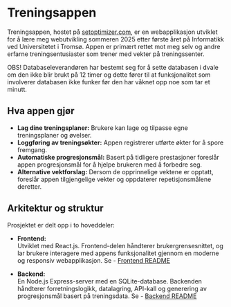 # Treningsappen

Treningsappen, hostet på [setoptimizer.com](https://setoptimizer.com), er en webapplikasjon utviklet for å lære meg webutvikling sommeren 2025 etter første året på Informatikk ved Universitetet i Tromsø. Appen er primært rettet mot meg selv og andre erfarne treningsentusiaster som trener med vekter på treningssenter. 

OBS! Databaseleverandøren har bestemt seg for å sette databasen i dvale om den ikke blir brukt på 12 timer og dette fører til at funksjonalitet som involverer databasen ikke funker før den har våknet opp noe som tar et minutt.

## Hva appen gjør

- **Lag dine treningsplaner:** Brukere kan lage og tilpasse egne treningsplaner og øvelser.
- **Loggføring av treningsøkter:** Appen registrerer utførte økter for å spore fremgang.
- **Automatiske progresjonsmål:** Basert på tidligere prestasjoner foreslår appen progresjonsmål for å hjelpe brukeren med å forbedre seg.
- **Alternative vektforslag:** Dersom de opprinnelige vektene er opptatt, foreslår appen tilgjengelige vekter og oppdaterer repetisjonsmålene deretter.

## Arkitektur og struktur

Prosjektet er delt opp i to hoveddeler:

- **Frontend:**  
  Utviklet med React.js. Frontend-delen håndterer brukergrensesnittet, og lar brukere interagere med appens funksjonalitet gjennom en moderne og responsiv webapplikasjon. Se - [Frontend README](./frontend/README.md)
  

- **Backend:**  
  En Node.js Express-server med en SQLite-database. Backenden håndterer forretningslogikk, datalagring, API-kall og generering av progresjonsmål basert på treningsdata. Se - [Backend README](./backend/README.md)


